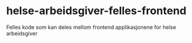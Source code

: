 # helse-arbeidsgiver-felles-frontend

Felles kode som kan deles mellom frontend applikasjonene for helse arbeidsgiver